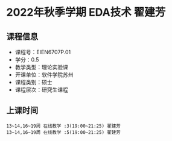 # 2022年秋季学期 EDA技术 翟建芳






## 课程信息

- 课程号：EIEN6707P.01
- 学分：0.5
- 教学类型：理论实验课
- 开课单位：软件学院苏州
- 课程类别：硕士
- 课程层次：研究生课程

## 上课时间

```
13~14,16~19周 在线教学 :3(19:00~21:25) 翟建芳
13~14,16~19周 在线教学 :5(19:00~21:25) 翟建芳
```

